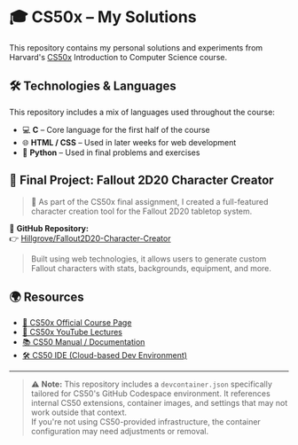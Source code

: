 # 🎓 CS50x – My Solutions

This repository contains my personal solutions and experiments from Harvard's [CS50x](https://cs50.harvard.edu/x/) Introduction to Computer Science course.

## 🛠️ Technologies & Languages

This repository includes a mix of languages used throughout the course:

- 💻 **C** – Core language for the first half of the course
- 🌐 **HTML / CSS** – Used in later weeks for web development
- 🐍 **Python** – Used in final problems and exercises

## 🏁 Final Project: Fallout 2D20 Character Creator

> 🎯 As part of the CS50x final assignment, I created a full-featured character creation tool for the Fallout 2D20 tabletop system.

🔗 **GitHub Repository:**  
👉 [Hillgrove/Fallout2D20-Character-Creator](https://github.com/Hillgrove/Fallout2D20-Character-Creator)

> Built using web technologies, it allows users to generate custom Fallout characters with stats, backgrounds, equipment, and more.

## 🌍 Resources

- [📘 CS50x Official Course Page](https://cs50.harvard.edu/x/)
- [🎥 CS50x YouTube Lectures](https://www.youtube.com/c/cs50)
- [📚 CS50 Manual / Documentation](https://cs50.readthedocs.io/)
- [🛠️ CS50 IDE (Cloud-based Dev Environment)](https://ide.cs50.io/)

---

> ⚠️ **Note:** This repository includes a `devcontainer.json` specifically tailored for CS50's GitHub Codespace environment. It references internal CS50 extensions, container images, and settings that may not work outside that context.  
> If you're not using CS50-provided infrastructure, the container configuration may need adjustments or removal.
